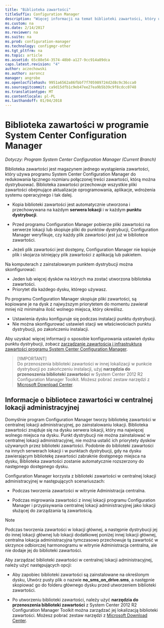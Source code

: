 ```yaml
---
title: "Biblioteka zawartości"
titleSuffix: Configuration Manager
description: "Więcej informacji na temat biblioteki zawartości, który używa programu System Center Configuration Manager do redukowania łącznego rozmiaru zawartości rozproszonego."
ms.custom: na
ms.date: 2/14/2017
ms.reviewer: na
ms.suite: na
ms.prod: configuration-manager
ms.technology: configmgr-other
ms.tgt_pltfrm: na
ms.topic: article
ms.assetid: 65c88e54-3574-48b0-a127-9cc914a89dca
caps.latest.revision: "4"
author: aczechowski
ms.author: aaroncz
manager: angrobe
ms.openlocfilehash: 9951a6562a86fbbf7f705989724d2d8c9c36cca0
ms.sourcegitcommit: ca9d15dfb1c9eb47ee27ea9b5b39c9f8cdcc0748
ms.translationtype: MT
ms.contentlocale: pl-PL
ms.lasthandoff: 01/04/2018
---
```

# <a name="the-content-library-in-system-center-configuration-manager"></a>Biblioteka zawartości w programie System Center Configuration Manager

*Dotyczy: Program System Center Configuration Manager (Current Branch)*

Biblioteka zawartości jest magazynem jednego wystąpienia zawartości, który używa programu System Center Configuration Manager do redukowania łącznego rozmiaru połączonej treści zawartości, którą można dystrybuować. Biblioteka zawartości przechowuje wszystkie pliki zawartości obejmujące aktualizacje oprogramowania, aplikacje, wdrożenia systemu operacyjnego i tak dalej.

 - Kopia biblioteki zawartości jest automatycznie utworzona i przechowywana na każdym **serwera lokacji** i w każdym **punktu dystrybucji**.

 - Przed programu Configuration Manager pobierze pliki zawartości na serwerze lokacji lub skopiuje pliki do punktów dystrybucji, Configuration Manager weryfikuje, czy każdy plik zawartości jest już w bibliotece zawartości.
 - Jeżeli plik zawartości jest dostępny, Configuration Manager nie kopiuje plik i skojarza istniejący plik zawartości z aplikacją lub pakietem.

Na komputerach z zainstalowanym punktem dystrybucji można skonfigurować:

- Jeden lub więcej dysków na których ma zostać utworzona biblioteka zawartości.
- Priorytet dla każdego dysku, którego używasz.

Po programu Configuration Manager skopiuje pliki zawartości, są kopiowane je na dysk z najwyższym priorytetem do momentu zawierał mniej niż minimalna ilość wolnego miejsca, który określisz.
- Ustawienia dysku konfiguruje się podczas instalacji punktu dystrybucji.
- Nie można skonfigurować ustawień stacji we właściwościach punktu dystrybucji, po zakończeniu instalacji.


Aby uzyskać więcej informacji o sposobie konfigurowania ustawień dysku punktu dystrybucji, zobacz [zarządzanie zawartością i infrastrukturą zawartości programu System Center Configuration Manager](../../../core/servers/deploy/configure/manage-content-and-content-infrastructure.md).  


>  [!IMPORTANT]  
>  Do przenoszenia biblioteki zawartości w innej lokalizacji w punkcie dystrybucji po zakończeniu instalacji, użyj **narzędzia do przenoszenia biblioteki zawartości** w System Center 2012 R2 Configuration Manager Toolkit. Możesz pobrać zestaw narzędzi z [Microsoft Download Center](http://go.microsoft.com/fwlink/?LinkId=279566).  

## <a name="about-the-content-library-on-the-central-administration-site"></a>Informacje o bibliotece zawartości w centralnej lokacji administracyjnej  
 Domyślnie program Configuration Manager tworzy bibliotekę zawartości w centralnej lokacji administracyjnej, po zainstalowaniu lokacji. Biblioteka zawartości znajduje się na dysku serwera lokacji, który ma najwięcej wolnego miejsca na dysku. Punkt dystrybucji nie można zainstalować w centralnej lokacji administracyjnej, nie można ustalić ich priorytety dysków używanych przez biblioteki zawartości. Podobnie do biblioteki zawartości na innych serwerach lokacji i w punktach dystrybucji, gdy na dysku zawierającym bibliotekę zawartości zabraknie dostępnego miejsca na dysku, Biblioteka zawartości zostanie automatycznie rozszerzony do następnego dostępnego dysku.  

 Configuration Manager korzysta z biblioteki zawartości w centralnej lokacji administracyjnej w następujących scenariuszach:  

-   Podczas tworzenia zawartości w witrynie Administracja centralna.  

-   Podczas migrowania zawartości z innej lokacji programu Configuration Manager i przypisywania centralnej lokacji administracyjnej jako lokacji służącej do zarządzania tą zawartością.  

> [!NOTE]  
>  Podczas tworzenia zawartości w lokacji głównej, a następnie dystrybucji jej do innej lokacji głównej lub lokacji dodatkowej poniżej innej lokacji głównej, centralna lokacja administracyjna tymczasowo przechowuje tą zawartość w skrzynce odbiorczej harmonogramu w witrynie Administracja centralna, ale nie dodaje jej do biblioteki zawartości.  

 Aby zarządzać biblioteki zawartości w centralnej lokacji administracyjnej, należy użyć następujących opcji:  

-   Aby zapobiec biblioteki zawartości są zainstalowane na określonym dysku, Utwórz pusty plik o nazwie **no_sms_on_drive.sms**, a następnie skopiować go do folderu głównego dysku przed utworzeniem biblioteki zawartości.  

-   Po utworzeniu biblioteki zawartości, należy użyć **narzędzia do przenoszenia biblioteki zawartości** z System Center 2012 R2 Configuration Manager Toolkit można zarządzać jej lokalizacją biblioteki zawartości. Możesz pobrać zestaw narzędzi z [Microsoft Download Center](http://go.microsoft.com/fwlink/?LinkId=279566).  
